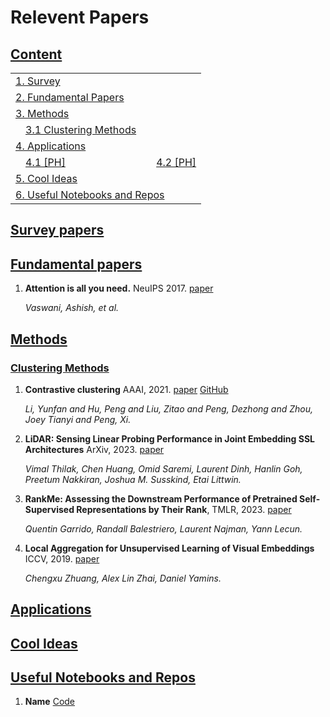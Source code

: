# Relevent Papers

## [Content](#content)

<table>
<tr><td colspan="2"><a href="#survey-papers">1. Survey</a></td></tr> 
<tr><td colspan="2"><a href="#fundamental-papers">2. Fundamental Papers</a></td></tr> 
<tr><td colspan="2"><a href="#methods">3. Methods</a></td></tr>
<tr>
    <td>&emsp;<a href="#clustering-methods">3.1 Clustering Methods</a></td>
    <td></td>
</tr>
<tr><td colspan="2"><a href="#applications">4. Applications</a></td></tr> 
<tr>
    <td>&emsp;<a href="#qa">4.1 [PH]</a></td>
    <td>&emsp;<a href="#rag">4.2 [PH]</a></td>
</tr>
<tr><td colspan="2"><a href="#cool-ideas">5. Cool Ideas</a></td></tr>

<tr><td colspan="2"><a href="#useful-notebooks-and-repos">6. Useful Notebooks and Repos</a></td></tr>
</table>

## [Survey papers](#content)


## [Fundamental papers](#content)
1. **Attention is all you need.** NeuIPS 2017. [paper](https://proceedings.neurips.cc/paper/2017/file/3f5ee243547dee91fbd053c1c4a845aa-Paper.pdf)

    *Vaswani, Ashish, et al.*
   
## [Methods](#content)   

### [Clustering Methods](#content)
1. **Contrastive clustering** AAAI, 2021. [paper](https://arxiv.org/pdf/2009.09687.pdf) [GitHub](https://github.com/Yunfan-Li/Contrastive-Clustering)

   *Li, Yunfan and Hu, Peng and Liu, Zitao and Peng, Dezhong and Zhou, Joey Tianyi and Peng, Xi.*

1. **LiDAR: Sensing Linear Probing Performance in Joint Embedding SSL Architectures** ArXiv, 2023. [paper](https://arxiv.org/pdf/2312.04000.pdf)

	*Vimal Thilak, Chen Huang, Omid Saremi, Laurent Dinh, Hanlin Goh, Preetum Nakkiran, Joshua M. Susskind, Etai Littwin.*

1. **RankMe: Assessing the Downstream Performance of Pretrained Self-Supervised Representations by Their Rank**, TMLR, 2023. [paper](https://proceedings.mlr.press/v202/garrido23a/garrido23a.pdf)

	*Quentin Garrido, Randall Balestriero, Laurent Najman, Yann Lecun.*

1. **Local Aggregation for Unsupervised Learning of Visual Embeddings** ICCV, 2019. [paper](https://openaccess.thecvf.com/content_ICCV_2019/papers/Zhuang_Local_Aggregation_for_Unsupervised_Learning_of_Visual_Embeddings_ICCV_2019_paper.pdf)

	*Chengxu Zhuang, Alex Lin Zhai, Daniel Yamins.*

## [Applications](#content)  


	
## [Cool Ideas](#content)  


## [Useful Notebooks and Repos](#content)  
1. **Name** [Code](https://github.com/brevdev/)
